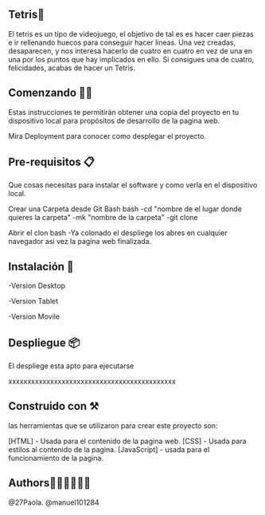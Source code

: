 ## Tetris🧩
El tetris es un tipo de videojuego, el objetivo de tal es es hacer caer piezas e ir rellenando huecos para conseguir hacer líneas. Una vez creadas, desaparecen, y nos interesa hacerlo de cuatro en cuatro en vez de una en una por los puntos que hay implicados en ello. Si consigues una de cuatro, felicidades, acabas de hacer un Tetris.

## Comenzando 📐📏
Estas instrucciones te permitirán obtener una copia del proyecto en tu dispositivo local para propósitos de desarrollo de la pagina web.

Mira Deployment para conocer como desplegar el proyecto.

## Pre-requisitos 📋
Que cosas necesitas para instalar el software y como verla en el dispositivo local.

 Crear una Carpeta desde Git Bash
 bash -cd "nombre de el lugar donde quieres la carpeta" -mk "nombre de la carpeta" -git clone

 Abrir el clon
 bash -Ya colonado el despliege los abres en cualquier navegador asi vez la pagina web finalizada.

## Instalación 🔧
 -Version Desktop

 -Version Tablet

 -Version Movile


## Despliegue 📦
El despliege esta apto para ejecutarse

xxxxxxxxxxxxxxxxxxxxxxxxxxxxxxxxxxxxxxxxxxxx

## Construido con ⚒️ 
las herramientas que se utilizaron para crear este proyecto son:

[HTML] - Usada para el contenido de la pagina web.
[CSS] - Usada para estilos al contenido de la pagina.
[JavaScript] - usada para el funcionamiento de la pagina.

## Authors👩🏻‍💻👨🏻‍💻
@27Paola.
@manuel101284

